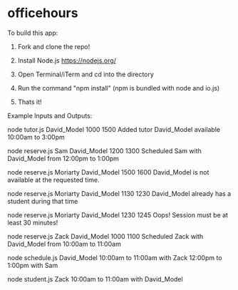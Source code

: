 # officehours

To build this app:

1. Fork and clone the repo!

2. Install Node.js 
  https://nodejs.org/

3. Open Terminal/iTerm and cd into the directory

4. Run the command "npm install"
  (npm is bundled with node and io.js)

5. Thats it!

Example Inputs and Outputs:

node tutor.js David_Model 1000 1500
  Added tutor David_Model available 10:00am to 3:00pm

node reserve.js Sam David_Model 1200 1300
  Scheduled Sam with David_Model from 12:00pm to 1:00pm

node reserve.js Moriarty David_Model 1500 1600
  David_Model is not available at the requested time.

node reserve.js Moriarty David_Model 1130 1230
  David_Model already has a student during that time

node reserve.js Moriarty David_Model 1230 1245
  Oops! Session must be at least 30 minutes!

node reserve.js Zack David_Model 1000 1100
Scheduled Zack with David_Model from 10:00am to 11:00am

node schedule.js David_Model
  10:00am to 11:00am with Zack
  12:00pm to 1:00pm with Sam

node student.js Zack
  10:00am to 11:00am with David_Model
